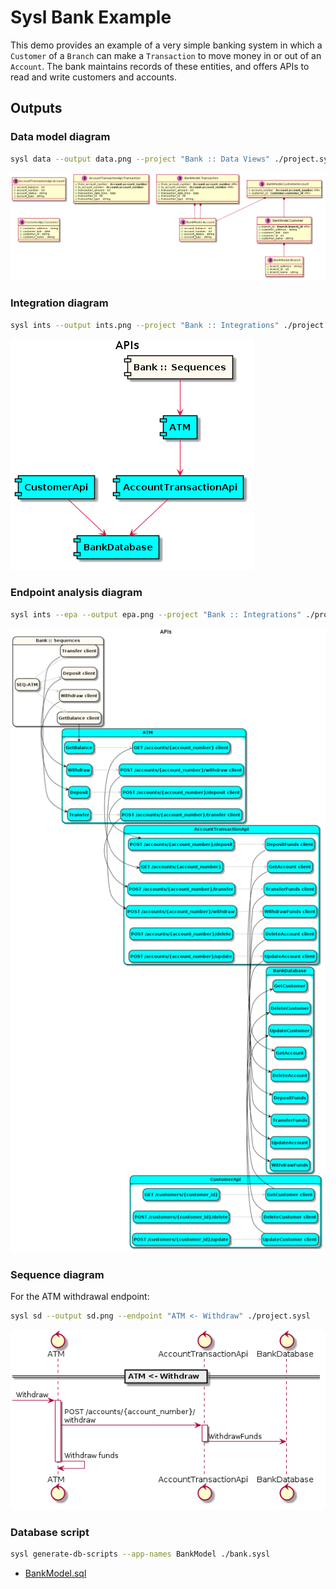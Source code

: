 # Sysl Bank Example

This demo provides an example of a very simple banking system in which a `Customer` of a `Branch` can make a `Transaction` to move money in or out of an `Account`. The bank maintains records of these entities, and offers APIs to read and write customers and accounts.

## Outputs

### Data model diagram

```bash
sysl data --output data.png --project "Bank :: Data Views" ./project.sysl
```

[![Data model diagram](out/data.png)](out/data.png)

### Integration diagram

```bash
sysl ints --output ints.png --project "Bank :: Integrations" ./project.sysl
```

[![Integration diagram](out/ints.png)](out/ints.png)

### Endpoint analysis diagram

```bash
sysl ints --epa --output epa.png --project "Bank :: Integrations" ./project.sysl
```

[![Endpoint analysis diagram](out/epa.png)](out/epa.png)

### Sequence diagram

For the ATM withdrawal endpoint:

```bash
sysl sd --output sd.png --endpoint "ATM <- Withdraw" ./project.sysl
```
[![Sequence diagram](out/sd.png)](out/sd.png)

### Database script

```bash
sysl generate-db-scripts --app-names BankModel ./bank.sysl
```

- [BankModel.sql](out/BankModel.sql)
